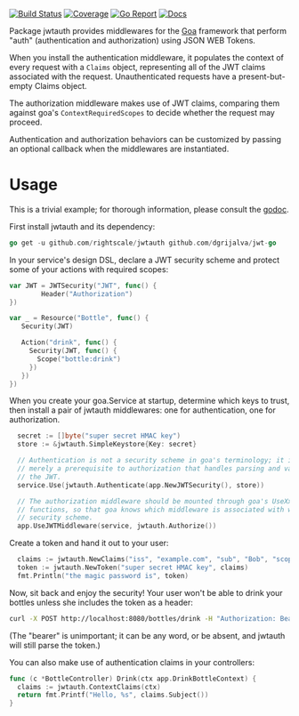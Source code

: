 [![Build Status](https://travis-ci.org/rightscale/jwtauth.png)](https://travis-ci.org/rightscale/jwtauth) [![Coverage](https://coveralls.io/repos/github/rightscale/jwtauth/badge.svg?branch=master)](https://coveralls.io/github/rightscale/jwtauth?branch=master) [![Go Report](https://goreportcard.com/badge/github.com/rightscale/jwtauth)](https://goreportcard.com/report/github.com/rightscale/jwtauth) [![Docs](https://img.shields.io/badge/docs-godoc-blue.svg)](https://godoc.org/github.com/rightscale/jwtauth)

Package jwtauth provides middlewares for the [Goa](https://github.com/goadesign/goa)
framework that perform "auth" (authentication and authorization) using JSON
WEB Tokens.

When you install the authentication middleware, it populates the context of
every request with a `Claims` object, representing all of the JWT claims
associated with the request. Unauthenticated requests have a present-but-empty
Claims object.

The authorization middleware makes use of JWT claims, comparing them against
goa's `ContextRequiredScopes` to decide whether the request may proceed.

Authentication and authorization behaviors can be customized by passing
an optional callback when the middlewares are instantiated.

Usage
=====

This is a trivial example; for thorough information, please consult the [godoc](https://godoc.org/github.com/rightscale/jwtauth).

First install jwtauth and its dependency:

```go
go get -u github.com/rightscale/jwtauth github.com/dgrijalva/jwt-go
```

In your service's design DSL, declare a JWT security scheme and protect some
of your actions with required scopes:

```go
var JWT = JWTSecurity("JWT", func() {
        Header("Authorization")
})

var _ = Resource("Bottle", func() {  
   Security(JWT)

   Action("drink", func() {
     Security(JWT, func() {
       Scope("bottle:drink")
     })
   })      
})
```

When you create your goa.Service at startup, determine which keys to trust,
then install a pair of jwtauth middlewares: one for authentication, one for
authorization.

```go
  secret := []byte("super secret HMAC key")
  store := &jwtauth.SimpleKeystore{Key: secret}

  // Authentication is not a security scheme in goa's terminology; it is
  // merely a prerequisite to authorization that handles parsing and validating
  // the JWT.
  service.Use(jwtauth.Authenticate(app.NewJWTSecurity(), store))

  // The authorization middleware should be mounted through goa's UseXxx
  // functions, so that goa knows which middleware is associated with which
  // security scheme.
  app.UseJWTMiddleware(service, jwtauth.Authorize())
```

Create a token and hand it out to your user:

```go
  claims := jwtauth.NewClaims("iss", "example.com", "sub", "Bob", "scopes", []string{"bottle:drink"})
  token := jwtauth.NewToken("super secret HMAC key", claims)
  fmt.Println("the magic password is", token)
```

Now, sit back and enjoy the security! Your user won't be able to drink your
bottles unless she includes the token as a header:

```bash
curl -X POST http://localhost:8080/bottles/drink -H "Authorization: Bearer $myjwt"
```

(The "bearer" is unimportant; it can be any word, or be absent, and jwtauth
will still parse the token.)

You can also make use of authentication claims in your controllers:

```go
func (c *BottleController) Drink(ctx app.DrinkBottleContext) {
  claims := jwtauth.ContextClaims(ctx)
  return fmt.Printf("Hello, %s", claims.Subject())
}
```
